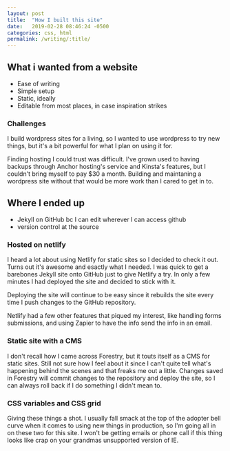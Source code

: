 ```yaml
---
layout: post
title:  "How I built this site"
date:   2019-02-28 08:46:24 -0500
categories: css, html
permalink: /writing/:title/
---
```

## What i wanted from a website
- Ease of writing
- Simple setup
- Static, ideally
- Editable from most places, in case inspiration strikes

### Challenges
I build wordpress sites for a living, so I wanted to use wordpress to try new things, but it's a bit powerful for what I plan on using it for.

Finding hosting I could trust was difficult. I've grown used to having backups through Anchor hosting's service and Kinsta's features, but I couldn't bring myself to pay $30 a month. Building and maintaning  a wordpress site without that would be more work than I cared to get in to.

## Where I ended up
- Jekyll on GitHub bc I can edit wherever I can access github
- version control at the source

### Hosted on netlify
I heard a lot about using Netlify for static sites so I decided to check it out. Turns out it's awesome and esactly what I needed. I was quick to get a barebones Jekyll site onto GitHub just to give Netlify a try. In only a few minutes I had deployed the site and decided to stick with it.

Deploying the site will continue to be easy since it rebuilds the site every time I push changes to the GitHub repository.

Netlify had a few other features that piqued my interest, like handling forms submissions, and using Zapier to have the info send the info in an email.

### Static site with a CMS

I don't recall how I came across Forestry, but it touts itself as a CMS for static sites. Still not sure how I feel about it since I can't quite tell what's happening behind the scenes and that freaks me out a little. Changes saved in Forestry will commit changes to the repository and deploy the site, so I can always roll back if I do something I didn't mean to.

### CSS variables and CSS grid

Giving these things a shot. I usually fall smack at the top of the adopter bell curve when it comes to using new things in production, so I'm going all in on these two for this site. I won't be getting emails or phone call if this thing looks like crap on your grandmas unsupported version of IE.

